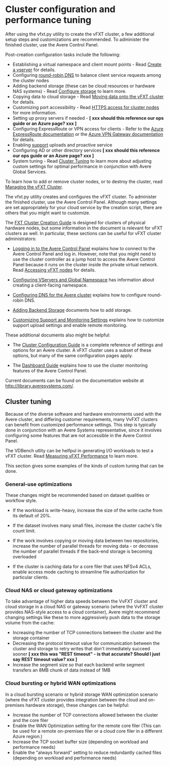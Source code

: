 
# Cluster configuration and performance tuning

After using the vfxt.py utility to create the vFXT cluster, a few additional setup steps and customizations are recommended. To administer the finished cluster, use the Avere Control Panel. 

Post-creation configuration tasks include the following:

- Establishing a virtual namespace and client mount points - Read [Create a vserver](configure_storage.md#create-a-vserver) for details.
- Configuring [round-robin DNS](#rrdns) to balance client service requests among the cluster nodes
- Adding backend storage (these can be cloud resources or hardware NAS systems) - Read [Configure storage](configure_storage.md) to learn more.
- Copying data to cloud storage - Read [Moving data onto the vFXT cluster](getting_data_onto_vfxt.md) for details. 
- Customizing port accessibility - Read [HTTPS access for cluster nodes](node_access.md) for more information.
- Setting up proxy servers if needed - **[ xxx should this reference our ops guide or an Azure page? xxx ]**
- Configuring ExpressRoute or VPN access for clients - Refer to the [Azure ExpressRoute documentation](<https://docs.microsoft.com/en-us/azure/expressroute/>) or the [Azure VPN Gateway documentation](<https://docs.microsoft.com/en-us/azure/vpn-gateway/>) for details. 
- Enabling [support](#uploads) uploads and proactive service
- Configuring AD or other directory services **[ xxx should this reference our ops guide or an Azure page? xxx ]**
- System tuning - Read [Cluster Tuning](#cluster-tuning)  to learn more about adjusting custom settings for optimal performance in conjunction with Avere Global Services.

To learn how to add or remove cluster nodes, or to destroy the cluster, read [Managing the vFXT Cluster](manage_cluster.md). 

The vfxt.py utility creates and configures the vFXT cluster. To administer the finished cluster, use the Avere Control Panel. Although many settings are set appropriately for your cloud service by the creation script, there are others that you might want to customize.

The [FXT Cluster Creation Guide](<http://library.averesystems.com/#fxt_cluster>) is designed for clusters of physical hardware nodes, but some information in the document is relevant for vFXT clusters as well. In particular, these sections can be useful for vFXT cluster administrators: 

- [Logging in to the Avere Control Panel](<http://library.averesystems.com/create_cluster/4_8/html/initial_config.html#gui-login>) explains how to connect to the Avere Control Panel and log in. However, note that you might need to use the cluster controller as a jump host to access the Avere Control Panel because it runs on the cluster inside the private virtual network. Read [Accessing vFXT nodes](<cluster_manage.md#node-ssl-tunnel>) for details.

- [Configuring VServers and Global Namespace](<http://library.averesystems.com/create_cluster/4_8/html/config_vserver.html#config-vserver>) has information about creating a client-facing namespace.

- [Configuring DNS for the Avere cluster](<http://library.averesystems.com/create_cluster/4_8/html/config_network.html#dns-overview>) <a name="rrdns"> </a> explains how to configure round-robin DNS.

- [Adding Backend Storage](<http://library.averesystems.com/create_cluster/4_8/html/config_core_filer.html#add-core-filer>) documents how to add storage.

- [Customizing Support and Monitoring Settings](<http://library.averesystems.com/create_cluster/4_8/html/config_support.html#config-support>) <a name="uploads"> </a> explains how to customize support upload settings and enable remote monitoring. 

These additional documents also might be helpful: 

- The [Cluster Configuration Guide](<http://library.averesystems.com/#operations>) is a complete reference of settings and options for an Avere cluster. A vFXT cluster uses a subset of these options, but many of the same configuration pages apply.

- The [Dashboard Guide](<http://library.averesystems.com/#operations>) explains how to use the cluster monitoring features of the Avere Control Panel.

Current documents can be found on the documentation website at http://library.averesystems.com/.  

## Cluster tuning

Because of the diverse software and hardware environments used with the Avere cluster, and differing customer requirements, many VvFXT clusters can benefit from customized performance settings. This step is typically done in conjunction with an Avere Systems representative, since it involves configuring some features that are not accessible in the Avere Control Panel.

The VDBench utlity can be helfpul in generating I/O workloads to test a vFXT cluster. Read [Measuring vFXT Performance](vdbench.md) to learn more. 

This section gives some examples of the kinds of custom tuning that can be done.

### General-use optimizations

These changes might be recommended based on dataset qualities or workflow style. 

- If the workload is write-heavy, increase the size of the write cache from its default of 20%. 

- If the dataset involves many small files, increase the cluster cache's file count limit. 

- If the work involves copying or moving data between two repositories, increase the number of parallel threads for moving data - or decrease the number of parallel threads if the back-end storage is becoming overloaded

- If the cluster is caching data for a core filer that uses NFSv4 ACLs, enable access mode caching to streamline file authorization for particular clients.

### Cloud NAS or cloud gateway optimizations

To take advantage of higher data speeds between the VvFXT cluster and cloud storage in a cloud NAS or gateway scenario (where the VvFXT cluster provides NAS-style access to a cloud container), Avere might recommend changing settings like these to more aggressively push data to the storage volume from the cache: 

- Increasing the number of TCP connections between the cluster and the storage container
- Decreasing the protocol timeout value for communication between the cluster and storage to retry writes that don't immediately succeed sooner **[ xxx this was "REST timeout" - is that accurate? Should I just say REST timeout value? xxx ]**
- Increase the segment size so that each backend write segment transfers an 8MB chunk of data instead of 1MB

### Cloud bursting or hybrid WAN optimizations

In a cloud bursting scenario or hybrid storage WAN optimization scenario (where the vFXT cluster provides integration between the cloud and on-premises hardware storage), these changes can be helpful:

- Increase the number of TCP connections allowed between the cluster and the core filer
- Enable the WAN Optimization setting for the remote core filer (This can be used for a remote on-premises filer or a cloud core filer in a different Azure region.)
- Increase the TCP socket buffer size (depending on workload and performance needs)
- Enable the "always forward" setting to reduce redundantly cached files (depending on workload and performance needs)

